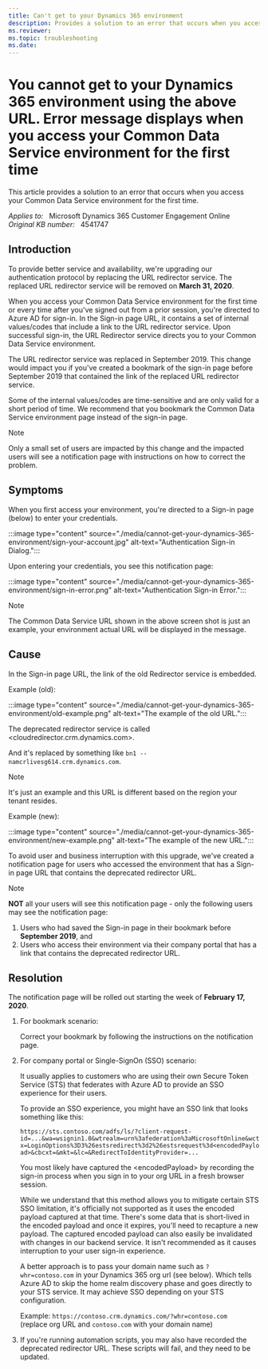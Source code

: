 ```yaml
---
title: Can't get to your Dynamics 365 environment
description: Provides a solution to an error that occurs when you access your Common Data Service environment for the first time.
ms.reviewer: 
ms.topic: troubleshooting
ms.date: 
---
```

# You cannot get to your Dynamics 365 environment using the above URL. Error message displays when you access your Common Data Service environment for the first time

This article provides a solution to an error that occurs when you access your Common Data Service environment for the first time.

_Applies to:_ &nbsp; Microsoft Dynamics 365 Customer Engagement Online  
_Original KB number:_ &nbsp; 4541747

## Introduction

To provide better service and availability, we're upgrading our authentication protocol by replacing the URL redirector service.  The replaced URL redirector service will be removed on **March 31, 2020**.

When you access your Common Data Service environment for the first time or every time after you've signed out from a prior session, you're directed to Azure AD for sign-in. In the Sign-in page URL, it contains a set of internal values/codes that include a link to the URL redirector service. Upon successful sign-in, the URL Redirector service directs you to your Common Data Service environment.

The URL redirector service was replaced in September 2019. This change would impact you if you've created a bookmark of the sign-in page before September 2019 that contained the link of the replaced URL redirector service.

Some of the internal values/codes are time-sensitive and are only valid for a short period of time. We recommend that you bookmark the Common Data Service environment page instead of the sign-in page.

> [!NOTE]
> Only a small set of users are impacted by this change and the impacted users will see a notification page with instructions on how to correct the problem.

## Symptoms

When you first access your environment, you're directed to a Sign-in page (below) to enter your credentials.

:::image type="content" source="./media/cannot-get-your-dynamics-365-environment/sign-your-account.jpg" alt-text="Authentication Sign-in Dialog.":::

Upon entering your credentials, you see this notification page:

:::image type="content" source="./media/cannot-get-your-dynamics-365-environment/sign-in-error.png" alt-text="Authentication Sign-in Error.":::

> [!NOTE]
> The Common Data Service URL shown in the above screen shot is just an example, your environment actual URL will be displayed in the message.

## Cause

In the Sign-in page URL, the link of the old Redirector service is embedded.

Example (old):

:::image type="content" source="./media/cannot-get-your-dynamics-365-environment/old-example.png" alt-text="The example of the old URL.":::

The deprecated redirector service is called <cloudredirector.crm.dynamics.com>.

And it's replaced by something like `bn1 -- namcrlivesg614.crm.dynamics.com`.

> [!NOTE]
> It's just an example and this URL is different based on the region your tenant resides.

Example (new):

:::image type="content" source="./media/cannot-get-your-dynamics-365-environment/new-example.png" alt-text="The example of the new URL.":::

To avoid user and business interruption with this upgrade, we've created a notification page for users who accessed the environment that has a Sign-in page URL that contains the deprecated redirector URL.

> [!NOTE]
>
> **NOT** all your users will see this notification page - only the following users may see the notification page:
>
> 1. Users who had saved the Sign-in page in their bookmark before **September 2019**, and
> 1. Users who access their environment via their company portal that has a link that contains the deprecated redirector URL.

## Resolution

The notification page will be rolled out starting the week of **February 17, 2020**.

1. For bookmark scenario:

    Correct your bookmark by following the instructions on the notification page.  

2. For company portal or Single-SignOn (SSO) scenario:  

    It usually applies to customers who are using their own Secure Token Service (STS) that federates with Azure AD to provide an SSO experience for their users.

    To provide an SSO experience, you might have an SSO link that looks something like this:

    `https://sts.contoso.com/adfs/ls/?client-request-id=...&wa=wsignin1.0&wtrealm=urn%3afederation%3aMicrosoftOnline&wctx=LoginOptions%3D3%26estsredirect%3d2%26estsrequest%3d<encodedPayload>&cbcxt=&mkt=&lc=&RedirectToIdentityProvider=...`

    You most likely have captured the \<encodedPayload> by recording the sign-in process when you sign in to your org URL in a fresh browser session.

    While we understand that this method allows you to mitigate certain STS SSO limitation, it's officially not supported as it uses the encoded payload captured at that time. There's some data that is short-lived in the encoded payload and once it expires, you'll need to recapture a new payload. The captured encoded payload can also easily be invalidated with changes in our backend service. It isn't recommended as it causes interruption to your user sign-in experience.

    A better approach is to pass your domain name such as `?whr=contoso.com` in your Dynamics 365 org url (see below). Which tells Azure AD to skip the home realm discovery phase and goes directly to your STS service. It may achieve SSO depending on your STS configuration.

    Example: `https://contoso.crm.dynamics.com/?whr=contoso.com`  
    (replace org URL and `contoso.com` with your domain name)

3. If you're running automation scripts, you may also have recorded the deprecated redirector URL. These scripts will fail, and they need to be updated.
